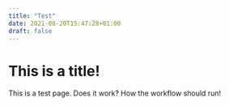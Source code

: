 ```yaml
---
title: "Test"
date: 2021-08-20T15:47:28+01:00
draft: false
---
```


# This is a title!

This is a test page. Does it work?
How the workflow should run!
